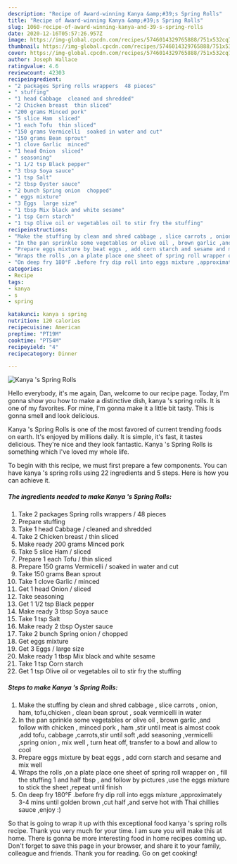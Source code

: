 ```yaml
---
description: "Recipe of Award-winning Kanya &amp;#39;s Spring Rolls"
title: "Recipe of Award-winning Kanya &amp;#39;s Spring Rolls"
slug: 1060-recipe-of-award-winning-kanya-and-39-s-spring-rolls
date: 2020-12-16T05:57:26.957Z
image: https://img-global.cpcdn.com/recipes/5746014329765888/751x532cq70/kanya-s-spring-rolls-recipe-main-photo.jpg
thumbnail: https://img-global.cpcdn.com/recipes/5746014329765888/751x532cq70/kanya-s-spring-rolls-recipe-main-photo.jpg
cover: https://img-global.cpcdn.com/recipes/5746014329765888/751x532cq70/kanya-s-spring-rolls-recipe-main-photo.jpg
author: Joseph Wallace
ratingvalue: 4.6
reviewcount: 42303
recipeingredient:
- "2 packages Spring rolls wrappers  48 pieces"
- " stuffing"
- "1 head Cabbage  cleaned and shredded"
- "2 Chicken breast  thin sliced"
- "200 grams Minced pork"
- "5 slice Ham  sliced"
- "1 each Tofu  thin sliced"
- "150 grams Vermicelli  soaked in water and cut"
- "150 grams Bean sprout"
- "1 clove Garlic  minced"
- "1 head Onion  sliced"
- " seasoning"
- "1 1/2 tsp Black pepper"
- "3 tbsp Soya sauce"
- "1 tsp Salt"
- "2 tbsp Oyster sauce"
- "2 bunch Spring onion  chopped"
- " eggs mixture"
- "3 Eggs  large size"
- "1 tbsp Mix black and white sesame"
- "1 tsp Corn starch"
- "1 tsp Olive oil or vegetables oil to stir fry the stuffing"
recipeinstructions:
- "Make the stuffing by clean and shred cabbage , slice carrots , onion, ham, tofu,chicken , clean bean sprout , soak vermicelli in water"
- "In the pan sprinkle some vegetables or olive oil , brown garlic ,and follow with chicken , minced pork , ham ,stir until meat is almost cook ,add tofu, cabbage ,carrots,stir until soft ,add seasoning ,vermicelli ,spring onion , mix well , turn heat off, transfer to a bowl and allow to cool"
- "Prepare eggs mixture by beat eggs , add corn starch and sesame and mix well"
- "Wraps the rolls ,on a plate place one sheet of spring roll wrapper on , fill the stuffing 1 and half tbsp , and follow by pictures ,use the eggs mixture to stick the sheet ,repeat until finish"
- "On deep fry 180°F .before fry dip roll into eggs mixture ,approximately 3-4 mins until golden brown ,cut half ,and serve hot with Thai chillies sauce ,enjoy :)"
categories:
- Recipe
tags:
- kanya
- s
- spring

katakunci: kanya s spring 
nutrition: 120 calories
recipecuisine: American
preptime: "PT19M"
cooktime: "PT54M"
recipeyield: "4"
recipecategory: Dinner

---
```



![Kanya &#39;s Spring Rolls](https://img-global.cpcdn.com/recipes/5746014329765888/751x532cq70/kanya-s-spring-rolls-recipe-main-photo.jpg)

Hello everybody, it's me again, Dan, welcome to our recipe page. Today, I'm gonna show you how to make a distinctive dish, kanya &#39;s spring rolls. It is one of my favorites. For mine, I'm gonna make it a little bit tasty. This is gonna smell and look delicious.



Kanya &#39;s Spring Rolls is one of the most favored of current trending foods on earth. It's enjoyed by millions daily. It is simple, it's fast, it tastes delicious. They're nice and they look fantastic. Kanya &#39;s Spring Rolls is something which I've loved my whole life.


To begin with this recipe, we must first prepare a few components. You can have kanya &#39;s spring rolls using 22 ingredients and 5 steps. Here is how you can achieve it.

<!--inarticleads1-->

##### The ingredients needed to make Kanya &#39;s Spring Rolls:

1. Take 2 packages Spring rolls wrappers / 48 pieces
1. Prepare  stuffing
1. Take 1 head Cabbage / cleaned and shredded
1. Take 2 Chicken breast / thin sliced
1. Make ready 200 grams Minced pork
1. Take 5 slice Ham / sliced
1. Prepare 1 each Tofu / thin sliced
1. Prepare 150 grams Vermicelli / soaked in water and cut
1. Take 150 grams Bean sprout
1. Take 1 clove Garlic / minced
1. Get 1 head Onion / sliced
1. Take  seasoning
1. Get 1 1/2 tsp Black pepper
1. Make ready 3 tbsp Soya sauce
1. Take 1 tsp Salt
1. Make ready 2 tbsp Oyster sauce
1. Take 2 bunch Spring onion / chopped
1. Get  eggs mixture
1. Get 3 Eggs / large size
1. Make ready 1 tbsp Mix black and white sesame
1. Take 1 tsp Corn starch
1. Get 1 tsp Olive oil or vegetables oil to stir fry the stuffing




<!--inarticleads2-->

##### Steps to make Kanya &#39;s Spring Rolls:

1. Make the stuffing by clean and shred cabbage , slice carrots , onion, ham, tofu,chicken , clean bean sprout , soak vermicelli in water
1. In the pan sprinkle some vegetables or olive oil , brown garlic ,and follow with chicken , minced pork , ham ,stir until meat is almost cook ,add tofu, cabbage ,carrots,stir until soft ,add seasoning ,vermicelli ,spring onion , mix well , turn heat off, transfer to a bowl and allow to cool
1. Prepare eggs mixture by beat eggs , add corn starch and sesame and mix well
1. Wraps the rolls ,on a plate place one sheet of spring roll wrapper on , fill the stuffing 1 and half tbsp , and follow by pictures ,use the eggs mixture to stick the sheet ,repeat until finish
1. On deep fry 180°F .before fry dip roll into eggs mixture ,approximately 3-4 mins until golden brown ,cut half ,and serve hot with Thai chillies sauce ,enjoy :)




So that is going to wrap it up with this exceptional food kanya &#39;s spring rolls recipe. Thank you very much for your time. I am sure you will make this at home. There is gonna be more interesting food in home recipes coming up. Don't forget to save this page in your browser, and share it to your family, colleague and friends. Thank you for reading. Go on get cooking!
